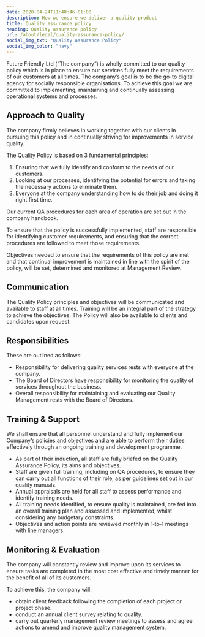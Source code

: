 ```yaml
---
date: 2020-04-24T11:48:46+01:00
description: How we ensure we deliver a quality product
title: Quality assurance policy
heading: Quality assurance policy
url: /about/legal/quality-assurance-policy/
social_img_txt: "Quality assurance Policy"
social_img_color: "navy"
---
```


Future Friendly Ltd (“The company”) is wholly committed to our quality policy which is in place to ensure our services fully meet the requirements of our customers at all times. The company’s goal is to be the go-to digital agency for socially responsible organisations. To achieve this goal we are committed to implementing, maintaining and continually assessing operational systems and processes.

## Approach to Quality

The company firmly believes in working together with our clients in pursuing this policy and in continually striving for improvements in service quality.

The Quality Policy is based on 3 fundamental principles:

1. Ensuring that we fully identify and conform to the needs of our customers.
2. Looking at our processes, identifying the potential for errors and taking the necessary actions to eliminate them.
3. Everyone at the company understanding how to do their job and doing it right first time.

Our current QA procedures for each area of operation are set out in the company handbook.

To ensure that the policy is successfully implemented, staff are responsible for identifying customer requirements, and ensuring that the correct procedures are followed to meet those requirements.

Objectives needed to ensure that the requirements of this policy are met and that continual improvement is maintained in line with the spirit of the policy, will be set, determined and monitored at Management Review.

## Communication

The Quality Policy principles and objectives will be communicated and available to staff at all times. Training will be an integral part of the strategy to achieve the objectives. The Policy will also be available to clients and candidates upon request.

## Responsibilities

These are outlined as follows:

* Responsibility for delivering quality services rests with everyone at the company.
* The Board of Directors have responsibility for monitoring the quality of services throughout the business.
* Overall responsibility for maintaining and evaluating our Quality Management rests with the Board of Directors.

## Training & Support

We shall ensure that all personnel understand and fully implement our Company’s policies and objectives and are able to perform their duties effectively through an ongoing training and development programme.

* As part of their induction, all staff are fully briefed on the Quality Assurance Policy, its aims and objectives.
* Staff are given full training, including on QA procedures, to ensure they can carry out all functions of their role, as per guidelines set out in our quality manuals.
* Annual appraisals are held for all staff to assess performance and identify training needs.
* All training needs identified, to ensure quality is maintained, are fed into an overall training plan and assessed and implemented, whilst considering any budgetary constraints.
* Objectives and action points are reviewed monthly in 1‑to‑1 meetings with line managers.

## Monitoring & Evaluation

The company will constantly review and improve upon its services to ensure tasks are completed in the most cost effective and timely manner for the benefit of all of its customers.

To achieve this, the company will:

* obtain client feedback following the completion of each project or project phase.
* conduct an annual client survey relating to quality.
* carry out quarterly management review meetings to assess and agree actions to amend and improve quality management system.
